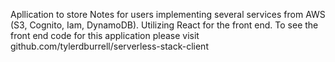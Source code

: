 Apllication to store Notes for users implementing several services from AWS (S3, Cognito, Iam, DynamoDB). Utilizing React for the front end. To see the front end code for this application please visit github.com/tylerdburrell/serverless-stack-client

